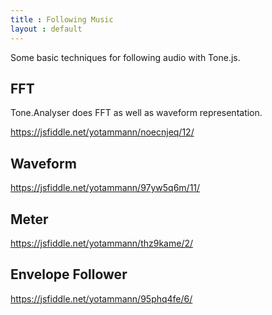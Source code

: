 ```yaml
---
title : Following Music
layout : default
---
```


Some basic techniques for following audio with Tone.js. 

## FFT

Tone.Analyser does FFT as well as waveform representation. 

https://jsfiddle.net/yotammann/noecnjeq/12/

## Waveform

https://jsfiddle.net/yotammann/97yw5q6m/11/

## Meter

https://jsfiddle.net/yotammann/thz9kame/2/

## Envelope Follower

https://jsfiddle.net/yotammann/95phq4fe/6/